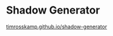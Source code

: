 # Shadow Generator

[timrosskamp.github.io/shadow-generator](https://timrosskamp.github.io/shadow-generator/)